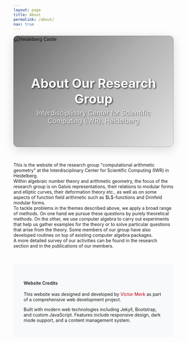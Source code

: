 ```yaml
---
layout: page
title: About
permalink: /about/
nav: true
---
```


<div class="about-hero mb-5">
  <img src="{{ site.baseurl }}/assets/img/heidelberg_castle.jpg" alt="Heidelberg Castle" class="about-hero-image">
  <div class="about-hero-overlay">
    <div class="about-hero-content">
      <h1 class="about-hero-title">About Our Research Group</h1>
      <p class="about-hero-subtitle">Interdisciplinary Center for Scientific Computing (IWR), Heidelberg</p>
    </div>
  </div>
</div>

<style>
.about-hero {
  position: relative;
  width: 100%;
  height: 350px;
  overflow: hidden;
  border-radius: 12px;
  box-shadow: 0 8px 32px rgba(0,0,0,0.15);
  margin-bottom: 3rem;
}

.about-hero-image {
  width: 100%;
  height: 100%;
  object-fit: cover;
  object-position: center;
}

.about-hero-overlay {
  position: absolute;
  top: 0;
  left: 0;
  right: 0;
  bottom: 0;
  background: linear-gradient(135deg, rgba(0,0,0,0.6) 0%, rgba(0,0,0,0.3) 50%, rgba(0,0,0,0.1) 100%);
  display: flex;
  align-items: center;
  justify-content: center;
}

/* Dark mode enhancement for about page image */
[data-theme="dark"] .about-hero-image,
body.dark-mode .about-hero-image {
  filter: none !important;
  opacity: 1 !important;
  visibility: visible !important;
  display: block !important;
}

[data-theme="dark"] .about-hero-overlay,
body.dark-mode .about-hero-overlay {
  background: linear-gradient(135deg, rgba(0,0,0,0.4) 0%, rgba(0,0,0,0.2) 50%, rgba(0,0,0,0.1) 100%) !important;
}

/* Ensure the about hero container itself doesn't get affected by global filters */
[data-theme="dark"] .about-hero,
body.dark-mode .about-hero {
  filter: none !important;
}

/* Additional specificity to override any global image filters */
[data-theme="dark"] .about-hero img,
body.dark-mode .about-hero img,
[data-theme="dark"] .about-hero-image,
body.dark-mode .about-hero-image {
  filter: none !important;
  opacity: 1 !important;
  visibility: visible !important;
  display: block !important;
  transform: none !important;
}

.about-hero-content {
  text-align: center;
  color: white;
  padding: 2rem;
}

.about-hero-title {
  font-size: 2.5rem;
  font-weight: 700;
  margin-bottom: 0.5rem;
  text-shadow: 2px 2px 4px rgba(0,0,0,0.8);
}

.about-hero-subtitle {
  font-size: 1.3rem;
  font-weight: 400;
  margin: 0;
  text-shadow: 1px 1px 2px rgba(0,0,0,0.8);
}

@media (max-width: 768px) {
  .about-hero {
    height: 250px;
  }
  
  .about-hero-title {
    font-size: 2rem;
  }
  
  .about-hero-subtitle {
    font-size: 1.1rem;
  }
}
</style>

<div class="translatable-content" data-translation-key="about.description">
  This is the website of the research group "computational arithmetic geometry" at the Interdisciplinary Center for Scientific Computing (IWR) in Heidelberg.
</div>

<div class="translatable-content" data-translation-key="about.content">
  Within algebraic number theory and arithmetic geometry, the focus of the research group is on Galois representations, their relations to modular forms and elliptic curves, their deformation theory etc., as well as on some aspects of function field arithmetic such as $L$-functions and Drinfeld modular forms.
</div>

<div class="translatable-content" data-translation-key="about.methods">
  To tackle problems in the themes described above, we apply a broad range of methods. On one hand we pursue these questions by purely theoretical methods. On the other, we use computer algebra to carry out experiments that help us gather examples for the theory or to solve particular questions that arise from the theory. Some members of our group have also developed routines on top of existing computer algebra packages.
</div>

<div class="translatable-content" data-translation-key="about.more_info">
  A more detailed survey of our activities can be found in the research section and in the publications of our members.
</div>

<!-- Website Credits Section -->
<div class="website-credits-section mt-5 pt-4 border-top">
  <div class="row">
    <div class="col-md-8 mx-auto">
      <h4 class="text-center mb-3">Website Credits</h4>
      <div class="credits-content text-center">
        <p class="text-muted mb-2">
          This website was designed and developed by 
          <a href="https://github.com/VictorMerk" target="_blank" rel="noopener" class="creator-link">
            Victor Merk
          </a>
          as part of a comprehensive web development project.
        </p>
        <p class="text-muted small">
          Built with modern web technologies including Jekyll, Bootstrap, and custom JavaScript. 
          Features include responsive design, dark mode support, and a content management system.
        </p>
      </div>
    </div>
  </div>
</div>

<style>
.website-credits-section {
  background: var(--bg-secondary, #f8f9fa);
  border-radius: 8px;
  padding: 2rem;
  margin-top: 3rem;
}

.website-credits-section h4 {
  color: var(--text-primary, #212529);
  font-weight: 600;
}

.credits-content .creator-link {
  color: var(--link-color, #C22032);
  text-decoration: none;
  font-weight: 500;
  transition: all 0.2s ease;
}

.credits-content .creator-link:hover {
  color: var(--link-hover, #991B1B);
  text-decoration: underline;
}

/* Dark mode styles */
[data-theme="dark"] .website-credits-section,
body.dark-mode .website-credits-section {
  background: var(--bg-secondary, #1a1a1a);
  border-color: var(--border-color, #374151);
}

[data-theme="dark"] .website-credits-section h4,
body.dark-mode .website-credits-section h4 {
  color: var(--text-primary, #FFFFFF);
}

[data-theme="dark"] .credits-content .creator-link,
body.dark-mode .credits-content .creator-link {
  color: var(--link-color, #FF6B6B);
}

[data-theme="dark"] .credits-content .creator-link:hover,
body.dark-mode .credits-content .creator-link:hover {
  color: var(--link-hover, #FF5252);
}
</style>

 